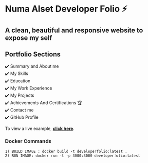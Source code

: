 # Numa Alset Developer Folio ⚡️
## A clean, beautiful and responsive website to expose my self

## Portfolio Sections
✔️ Summary and About me\
✔️ My Skills\
✔️ Education\
✔️ My Work Experience\
✔️ My Projects\
✔️ Achievements And Certifications 🏆\
✔️ Contact me\
✔️ GitHub Profile

To view a live example, **[click here](https://developerfolio.js.org/)**.

### Docker Commands

```
1) BUILD IMAGE : docker build -t developerfolio:latest .
2) RUN IMAGE: docker run -t -p 3000:3000 developerfolio:latest
```

